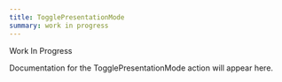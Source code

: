 ```yaml
---
title: TogglePresentationMode
summary: work in progress
---
```


Work In Progress

Documentation for the TogglePresentationMode action will appear here.